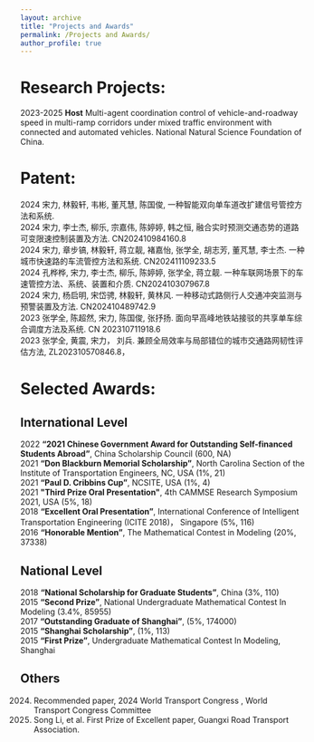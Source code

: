 ```yaml
---
layout: archive
title: "Projects and Awards"
permalink: /Projects and Awards/
author_profile: true
---
```


# Research Projects:
2023-2025  **Host**  Multi-agent coordination control of vehicle-and-roadway speed in multi-ramp corridors under mixed traffic environment with connected and automated vehicles. National Natural Science Foundation of China. <br>
<!--
2023-2024  **Host**  Control strategy of hybrid network connected vehicle-flow agent on bottleneck roadways. Open Project of Zhejiang Provincial Engineering Research Center for Intelligent Transportation (Key project). <br>
2023-2025  **Host**  Congestion control strategy of urban multi-ramp expressway under CAV environment. Wuhan Knowledge Innovation Project (Dawn Project). <br>
2023-2024  **Host**  Research on intelligent highway management system. Fundamental Research Funds for the Central Universities. <br>
2020-2022. **Major Completer**. Impact of Connected and Autonomous Vehicles (CAVs) on North Carolina’s Transportation System and Associated Revenue. NCDOT Project, NC Transportation Center of Excellence in Connected and Autonomous Vehicle Technology(NC-CAV) Sponsored.  <br>
2019-2022. **Major Completer**. Spatiotemporal Patterns and Crash Injury Severity Factors Identification. USDOT CAMMSE Transportation Research Center Sponsored. <br>
-->

# Patent: 
2024	宋力, 林毅轩, 韦彬, 董芃慧, 陈国俊, 一种智能双向单车道改扩建信号管控方法和系统. <br>
2024	宋力, 李士杰, 柳乐, 宗嘉伟, 陈婷婷, 韩之恒, 融合实时预测交通态势的道路可变限速控制装置及方法. CN202410984160.8<br>
2024	宋力, 章步镐, 林毅轩, 蒋立靓, 褚嘉怡, 张学全, 胡志芳, 董芃慧, 李士杰. 一种城市快速路的车流管控方法和系统. CN202411109233.5<br>
2024	孔桦桦, 宋力, 李士杰, 柳乐, 陈婷婷, 张学全, 蒋立靓. 一种车联网场景下的车速管控方法、系统、装置和介质. CN202410307967.8<br>
2024	宋力, 杨启明, 宋岱骋, 林毅轩, 黄林风. 一种移动式路侧行人交通冲突监测与预警装置及方法. CN202410489742.9<br>
2023	张学全, 陈超然, 宋力, 陈国俊, 张抒扬. 面向早高峰地铁站接驳的共享单车综合调度方法及系统. CN 202310711918.6<br>
2023	张学全, 黄震, 宋力， 刘兵. 兼顾全局效率与局部错位的城市交通路网韧性评估方法, ZL202310570846.8，<br>



# Selected Awards:
## International Level
2022 **“2021 Chinese Government Award for Outstanding Self-financed Students Abroad”**, China Scholarship Council (600, NA) <br>
2021 **“Don Blackburn Memorial Scholarship”**, North Carolina Section of the Institute of Transportation Engineers, NC, USA (1%, 21) <br>
2021 **“Paul D. Cribbins Cup”**, NCSITE, USA (1%, 4) <br>
2021 **"Third Prize Oral Presentation"**, 4th CAMMSE Research Symposium 2021, USA (5%, 18) <br>
2018 **“Excellent Oral Presentation”**, International Conference of Intelligent Transportation Engineering (ICITE 2018)， Singapore (5%, 116)  
2016 **“Honorable Mention”**, The Mathematical Contest in Modeling (20%, 37338)  

## National Level
2018 **“National Scholarship for Graduate Students”**, China (3%, 110)  
2015 **“Second Prize”**, National Undergraduate Mathematical Contest In Modeling (3.4%, 85955)  
2017 **“Outstanding Graduate of Shanghai”**, (5%, 174000)  
2015 **“Shanghai Scholarship”**, (1%, 113)  
2015 **“First Prize”**, Undergraduate Mathematical Contest In Modeling, Shanghai  

## Others
2024. Recommended paper, 2024 World Transport Congress ,  World Transport Congress Committee
2023. Song Li, et al. First Prize of Excellent paper, Guangxi Road Transport Association.

<!--
## School Level
2018 **“First-Class Scholarship for Postgraduates” & “Excellent Students”** (12%, 34) (40%, 34)  
2017 **“Recommended for Postgraduate Student without Examination”** (2%, 4147)  
2017 **“Excellent Dissertation of Shanghai Maritime University”** (5%, 113)  
2016 **“School Principal Scholarship” & “Excellent Student”** (2%, 113)  
2015 **“School Principal Scholarship” & “Excellent students”** (2%,113)  

-->


<!--
This page is still under developing,
please neglect the following content
{% include base_path %}


{% for post in site.portfolio %}
  {% include archive-single.html %}
{% endfor %}

<table style="width:100%; font-size:22px;">
   <thead>
    <tr>
        <th width="10%">Period</th>
        <th width="40%">Project Title</th>
        <th width="10%">Advisor</th>
        <th width="10%">Position </th>
        <th width="10%">Funding </th>
        <th width="10%">Grant (Share)</th>
        <th width="10%">Remarks </th>
    </tr>
   </thead>
<tbody>
    <tr>
        <td>05/2020-07/2022</td>
        <td>Participate in Research Projects: Impact of Connected and Autonomous Vehicles (CAVs) on North Carolina’s Transportation System and Associated Revenue. 
           </td>
        <td>Wei Fan </td>
        <td>Research Assistant</td>
        <td>NCDOT, NC Transportation Center of Excellence in Connected and Autonomous Vehicle Technology(NC-CAV) </td>
        <td>(124,547 $) </td>
        <td><a href="https://online.fliphtml5.com/jkjxu/hgpn/?1615675920316#p=14">Spotlight</a></td>
    </tr>
      <tr>
        <td>2020-05/2022</td>
        <td>Participate in Research: Spatiotemporal Patterns and Crash Injury Factors Identification.</td>
        <td>Wei Fan </td>
        <td>Research Assistant</td>
        <td>USDOT CAMMSE Transportation Research Center</td>
         <td>--</td>
        <td>--</td>
    </tr>
        
</tbody>
</table>     

-->
